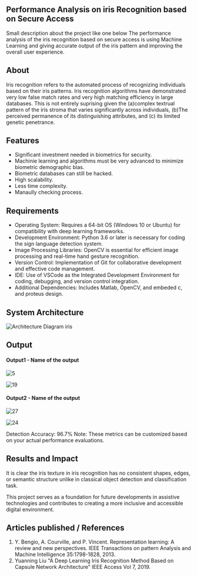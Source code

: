 ## Performance Analysis on iris Recognition based on Secure Access
Small description about the project like one below
The performance analysis of the iris recognition based on secure access is using Machine Learning and giving accurate output of the iris pattern and improving the overall user experience.

## About
<!--Detailed Description about the project-->
Iris recognition refers to the automated process of recognizing individuals based on their iris patterns. Iris recognition algorithms have demonstrated very low false match rates and very high matching efficiency in large databases. This is not entirely suprising given the (a)complex textrual pattern of the iris stroma that varies significantly across individuals, (b)The perceived permanence of its distinguishing attributes, and (c) its limited genetic penetrance.

## Features
<!--List the features of the project as shown below-->
- Significant investment needed in biometrics for security.
- Machinie learning and algorithms must be very advanced to minimize biometric demographic bias.
- Biometric databases can still be hacked.
- High scalability.
- Less time complexity.
- Manaully checking process.

## Requirements
<!--List the requirements of the project as shown below-->
* Operating System: Requires a 64-bit OS (Windows 10 or Ubuntu) for compatibility with deep learning frameworks.
* Development Environment: Python 3.6 or later is necessary for coding the sign language detection system.
* Image Processing Libraries: OpenCV is essential for efficient image processing and real-time hand gesture recognition.
* Version Control: Implementation of Git for collaborative development and effective code management.
* IDE: Use of VSCode as the Integrated Development Environment for coding, debugging, and version control integration.
* Additional Dependencies: Includes Matlab, OpenCV, and embeded c, and proteus design.

## System Architecture
<!--Embed the system architecture diagram as shown below-->
![Architecture Diagram iris](https://github.com/ShanthanKumar922/PERFORMANCE-ANALYSIS-ON-IRIS-RECOGNITION-BASED-ON-SECURE-ACCESS/assets/127843136/9ae0b6e9-fe09-4868-8c34-256a1a11d315)


## Output

<!--Embed the Output picture at respective places as shown below as shown below-->
#### Output1 - Name of the output
![5](https://github.com/ShanthanKumar922/PERFORMANCE-ANALYSIS-ON-IRIS-RECOGNITION-BASED-ON-SECURE-ACCESS/assets/127843136/b4fde7a7-7a14-49a5-9394-444030a32cba)

![19](https://github.com/ShanthanKumar922/PERFORMANCE-ANALYSIS-ON-IRIS-RECOGNITION-BASED-ON-SECURE-ACCESS/assets/127843136/5a61dd5e-b0e8-4797-ba16-35a09499e714)


#### Output2 - Name of the output
![27](https://github.com/ShanthanKumar922/PERFORMANCE-ANALYSIS-ON-IRIS-RECOGNITION-BASED-ON-SECURE-ACCESS/assets/127843136/e1b6b302-efd5-490d-909f-b9541db6d363)

![24](https://github.com/ShanthanKumar922/PERFORMANCE-ANALYSIS-ON-IRIS-RECOGNITION-BASED-ON-SECURE-ACCESS/assets/127843136/ec27f51c-fd1d-4827-ab4f-c565674a1148)


Detection Accuracy: 96.7%
Note: These metrics can be customized based on your actual performance evaluations.


## Results and Impact
<!--Give the results and impact as shown below-->
It is clear the iris texture in iris recognition has no consistent shapes, edges, or semantic structure unlike in classical object detection and classification task.

This project serves as a foundation for future developments in assistive technologies and contributes to creating a more inclusive and accessible digital environment.

## Articles published / References
1. Y. Bengio, A. Courville, and P. Vincent. Representation learning: A review and new perspectives. IEEE Transactions on pattern Analysis and Machine Intelligence 35:1798-1828, 2013.
2. Yuanning Liu "A Deep Learning Iris Recognition Method  Based on Capsule Network Architecture" IEEE Access Vol 7, 2019.
